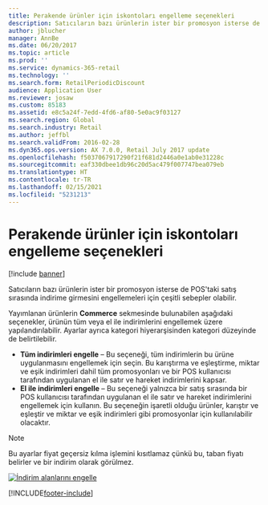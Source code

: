 ```yaml
---
title: Perakende ürünler için iskontoları engelleme seçenekleri
description: Satıcıların bazı ürünlerin ister bir promosyon isterse de POS'taki satış sırasında indirime girmesini engellemeleri için çeşitli sebepler olabilir.
author: jblucher
manager: AnnBe
ms.date: 06/20/2017
ms.topic: article
ms.prod: ''
ms.service: dynamics-365-retail
ms.technology: ''
ms.search.form: RetailPeriodicDiscount
audience: Application User
ms.reviewer: josaw
ms.custom: 85183
ms.assetid: e8c5a24f-7edd-4fd6-af80-5e0ac9f03127
ms.search.region: Global
ms.search.industry: Retail
ms.author: jeffbl
ms.search.validFrom: 2016-02-28
ms.dyn365.ops.version: AX 7.0.0, Retail July 2017 update
ms.openlocfilehash: f5037067917290f21f681d2446a0e1ab0e31228c
ms.sourcegitcommit: eaf330dbee1db96c20d5ac479f007747bea079eb
ms.translationtype: HT
ms.contentlocale: tr-TR
ms.lasthandoff: 02/15/2021
ms.locfileid: "5231213"
---
```

# <a name="options-for-preventing-discounts-for-retail-products"></a>Perakende ürünler için iskontoları engelleme seçenekleri

[!include [banner](includes/banner.md)]

Satıcıların bazı ürünlerin ister bir promosyon isterse de POS'taki satış sırasında indirime girmesini engellemeleri için çeşitli sebepler olabilir.

Yayımlanan ürünlerin **Commerce** sekmesinde bulunabilen aşağıdaki seçenekler, ürünün tüm veya el ile indirimlerini engellemek üzere yapılandırılabilir. Ayarlar ayrıca kategori hiyerarşisinden kategori düzeyinde de belirtilebilir.

- **Tüm indirimleri engelle** – Bu seçeneği, tüm indirimlerin bu ürüne uygulanmasını engellemek için seçin. Bu karıştırma ve eşleştirme, miktar ve eşik indirimleri dahil tüm promosyonları ve bir POS kullanıcısı tarafından uygulanan el ile satır ve hareket indirimlerini kapsar.
- **El ile indirimleri engelle** – Bu seçeneği yalnızca bir satış sırasında bir POS kullanıcısı tarafından uygulanan el ile satır ve hareket indirimlerini engellemek için kullanın. Bu seçeneğin işaretli olduğu ürünler, karıştır ve eşleştir ve miktar ve eşik indirimleri gibi promosyonlar için kullanılabilir olacaktır.

> [!NOTE]
> Bu ayarlar fiyat geçersiz kılma işlemini kısıtlamaz çünkü bu, taban fiyatı belirler ve bir indirim olarak görülmez.

[![İndirim alanlarını engelle](./media/prevent-discounts.png)](./media/prevent-discounts.png)


[!INCLUDE[footer-include](../includes/footer-banner.md)]